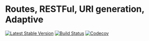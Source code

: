 Routes, RESTFul, URI generation, Adaptive
================================
[![Latest Stable Version](https://poser.pugx.org/spiral/router/version)](https://packagist.org/packages/spiral/router)
[![Build Status](https://travis-ci.org/spiral/router.svg?branch=master)](https://travis-ci.org/spiral/router)
[![Codecov](https://codecov.io/gh/spiral/router/branch/master/graph/badge.svg)](https://codecov.io/gh/spiral/router/)